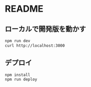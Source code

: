 # README

## ローカルで開発版を動かす

```sh
npm run dev
curl http://localhost:3000
```

## デプロイ

```sh
npm install
npm run deploy
```
